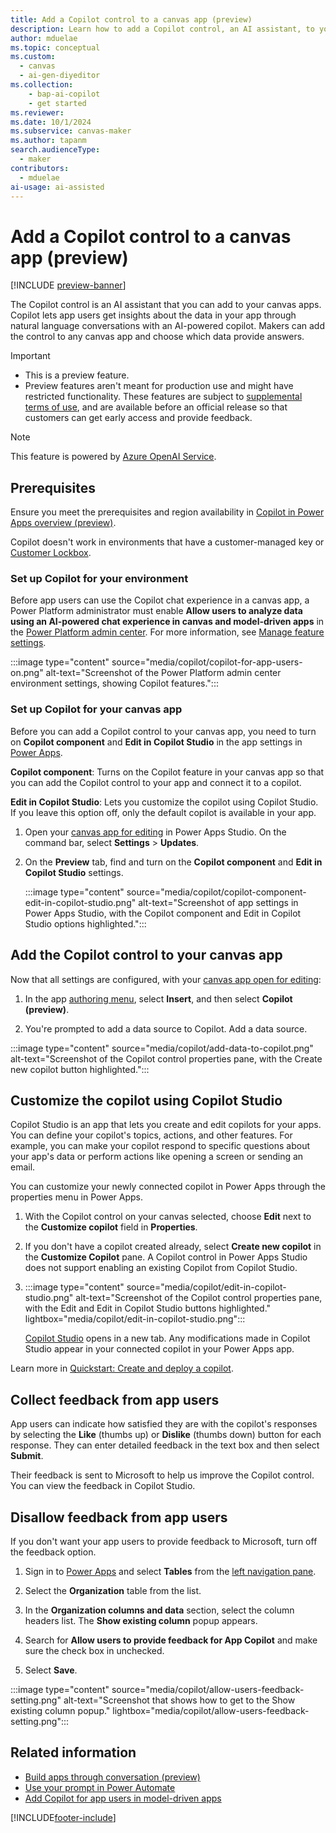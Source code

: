 ```yaml
---
title: Add a Copilot control to a canvas app (preview)
description: Learn how to add a Copilot control, an AI assistant, to your canvas apps in Microsoft Power Apps.
author: mduelae
ms.topic: conceptual
ms.custom:
  - canvas
  - ai-gen-diyeditor
ms.collection: 
    - bap-ai-copilot
    - get started
ms.reviewer: 
ms.date: 10/1/2024
ms.subservice: canvas-maker
ms.author: tapanm
search.audienceType: 
  - maker
contributors:
  - mduelae
ai-usage: ai-assisted
---
```


# Add a Copilot control to a canvas app (preview)

[!INCLUDE [preview-banner](~/../shared-content/shared/preview-includes/preview-banner.md)]

The Copilot control is an AI assistant that you can add to your canvas apps. Copilot lets app users get insights about the data in your app through natural language conversations with an AI-powered copilot. Makers can add the control to any canvas app and choose which data provide answers.

> [!IMPORTANT]
>
> - This is a preview feature.
> - Preview features aren't meant for production use and might have restricted functionality. These features are subject to [supplemental terms of use](https://go.microsoft.com/fwlink/?linkid=2216214), and are available before an official release so that customers can get early access and provide feedback.

> [!NOTE]
>
> This feature is powered by [Azure OpenAI Service](/azure/cognitive-services/openai/overview).

## Prerequisites

Ensure you meet the prerequisites and region availability in [Copilot in Power Apps overview (preview)](ai-overview.md).

Copilot doesn't work in environments that have a customer-managed key or [Customer Lockbox](/azure/security/fundamentals/customer-lockbox-overview).

### Set up Copilot for your environment

Before app users can use the Copilot chat experience in a canvas app, a Power Platform administrator must enable **Allow users to analyze data using an AI-powered chat experience in canvas and model-driven apps** in the [Power Platform admin center](https://admin.powerplatform.microsoft.com/home). For more information, see [Manage feature settings](/power-platform/admin/settings-features#copilot-preview).

:::image type="content" source="media/copilot/copilot-for-app-users-on.png" alt-text="Screenshot of the Power Platform admin center environment settings, showing Copilot features.":::

### Set up Copilot for your canvas app

Before you can add a Copilot control to your canvas app, you need to turn on **Copilot component** and **Edit in Copilot Studio** in the app settings in [Power Apps](https://make.powerapps.com/).

**Copilot component**: Turns on the Copilot feature in your canvas app so that you can add the Copilot control to your app and connect it to a copilot.

**Edit in Copilot Studio**: Lets you customize the copilot using Copilot Studio. If you leave this option off, only the default copilot is available in your app.

1. Open your [canvas app for editing](edit-app.md) in Power Apps Studio. On the command bar, select **Settings** > **Updates**.

1. On the **Preview** tab, find and turn on the **Copilot component** and **Edit in Copilot Studio** settings.

    :::image type="content" source="media/copilot/copilot-component-edit-in-copilot-studio.png" alt-text="Screenshot of app settings in Power Apps Studio, with the Copilot component and Edit in Copilot Studio options highlighted.":::

## Add the Copilot control to your canvas app

Now that all settings are configured, with your [canvas app open for editing](edit-app.md):

1. In the app [authoring menu](power-apps-studio.md#5--app-authoring-menu), select **Insert**, and then select **Copilot (preview)**.

1. You're prompted to add a data source to Copilot. Add a data source.

:::image type="content" source="media/copilot/add-data-to-copilot.png" alt-text="Screenshot of the Copilot control properties pane, with the Create new copilot button highlighted.":::

## Customize the copilot using Copilot Studio

Copilot Studio is an app that lets you create and edit copilots for your apps. You can define your copilot's topics, actions, and other features. For example, you can make your copilot respond to specific questions about your app's data or perform actions like opening a screen or sending an email.

You can customize your newly connected copilot in Power Apps through the properties menu in Power Apps.

1. With the Copilot control on your canvas selected, choose **Edit** next to the **Customize copilot** field in **Properties**.

1. If you don't have a copilot created already, select **Create new copilot** in the **Customize Copilot** pane. A Copilot control in Power Apps Studio does not support enabling an existing Copilot from Copilot Studio.
2. 
   :::image type="content" source="media/copilot/edit-in-copilot-studio.png" alt-text="Screenshot of the Copilot control properties pane, with the Edit and Edit in Copilot Studio buttons highlighted." lightbox="media/copilot/edit-in-copilot-studio.png":::

   [Copilot Studio](https://web.powerva.microsoft.com/) opens in a new tab. Any modifications made in Copilot Studio appear in your connected copilot in your Power Apps app.

Learn more in [Quickstart: Create and deploy a copilot](/microsoft-copilot-studio/fundamentals-get-started).

## Collect feedback from app users

App users can indicate how satisfied they are with the copilot's responses by selecting the **Like** (thumbs up) or **Dislike** (thumbs down) button for each response. They can enter detailed feedback in the text box and then select **Submit**.

Their feedback is sent to Microsoft to help us improve the Copilot control. You can view the feedback in Copilot Studio.

## Disallow feedback from app users

If you don't want your app users to provide feedback to Microsoft, turn off the feedback option.

1. Sign in to [Power Apps](https://make.powerapps.com) and select **Tables** from the [left navigation pane](intro-maker-portal.md#1--left-navigation-pane).

1. Select the **Organization** table from the list.

1. In the **Organization columns and data** section, select the column headers list. The **Show existing column** popup appears.

1. Search for **Allow users to provide feedback for App Copilot** and make sure the check box in unchecked.

1. Select **Save**.

:::image type="content" source="media/copilot/allow-users-feedback-setting.png" alt-text="Screenshot that shows how to get to the Show existing column popup." lightbox="media/copilot/allow-users-feedback-setting.png":::

## Related information

- [Build apps through conversation (preview)](ai-conversations-create-app.md)
- [Use your prompt in Power Automate](/ai-builder/use-a-custom-prompt-in-flow)
- [Add Copilot for app users in model-driven apps](../model-driven-apps/add-ai-copilot.md)

[!INCLUDE[footer-include](../../includes/footer-banner.md)]
